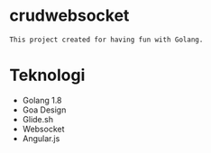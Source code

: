 # crudwebsocket
    This project created for having fun with Golang.

# Teknologi

 - Golang 1.8
 - Goa Design
 - Glide.sh
 - Websocket
 - Angular.js